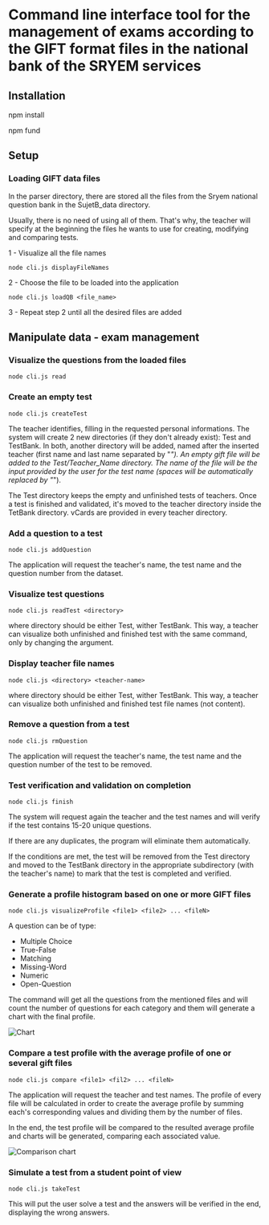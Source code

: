 # Command line interface tool for the management of exams according to the GIFT format files in the national bank of the SRYEM services

## Installation

npm install


npm fund

## Setup

### Loading GIFT data files

In the parser directory, there are stored all the files from the Sryem national question bank in the SujetB_data directory. 

Usually, there is no need of using all of them. That's why, the teacher will specify at the beginning the files he wants to use for creating, modifying and comparing tests.


1 - Visualize all the file names

    node cli.js displayFileNames

2 - Choose the file to be loaded into the application

    node cli.js loadQB <file_name>

3 - Repeat step 2 until all the desired files are added

## Manipulate data - exam management

### Visualize the questions from the loaded files

    node cli.js read

### Create an empty test

    node cli.js createTest

The teacher identifies, filling in the requested personal informations. The system will create 2 new directories (if they don't already exist): Test and TestBank. In both, another directory will be added, named after the inserted teacher (first name and last name separated by "_"). An empty gift file will be added to the Test/Teacher_Name directory. The name of the file will be the input provided by the user for the test name (spaces will be automatically replaced by "_").

The Test directory keeps the empty and unfinished tests of teachers. Once a test is finished and validated, it's moved to the teacher directory inside the TetBank directory. vCards are provided in every teacher directory.

### Add a question to a test

    node cli.js addQuestion

The application will request the teacher's name, the test name and the question number from the dataset.

### Visualize test questions

    node cli.js readTest <directory>

where directory should be either Test, wither TestBank. This way, a teacher can visualize both unfinished and finished test with the same command, only by changing the argument.

### Display teacher file names

    node cli.js <directory> <teacher-name>

where directory should be either Test, wither TestBank. This way, a teacher can visualize both unfinished and finished test file names (not content).

### Remove a question from a test

    node cli.js rmQuestion

The application will request the teacher's name, the test name and the question number of the test to be removed.

### Test verification and validation on completion

    node cli.js finish

The system will request again the teacher and the test names and will verify if the test contains 15-20 unique questions.

If there are any duplicates, the program will eliminate them automatically.

If the conditions are met, the test will be removed from the Test directory and moved to the TestBank directory in the appropriate subdirectory (with the teacher's name) to mark that the test is completed and verified.

### Generate a profile histogram based on one or more GIFT files

    node cli.js visualizeProfile <file1> <file2> ... <fileN>

A question can be of type:
* Multiple Choice
* True-False
* Matching
* Missing-Word
* Numeric
* Open-Question

The command will get all the questions from the mentioned files and will count the number of questions for each category and them will generate a chart with the final profile.

![Chart](charts/chart-Question-Bank.png "Chart example")

### Compare a test profile with the average profile of one or several gift files

    node cli.js compare <file1> <fil2> ... <fileN>

The application will request the teacher and test names. The profile of every file will be calculated in order to create the average profile by summing each's corresponding values and dividing them by the number of files.

In the end, the test profile will be compared to the resulted average profile and charts will be generated, comparing each associated value.

![Comparison chart](charts/comparison-IF01-Average-Question-Bank/chart-Missing-Word.png "Comparison chart example")

### Simulate a test from a student point of view

    node cli.js takeTest

This will put the user solve a test and the answers will be verified in the end, displaying the wrong answers.
    

